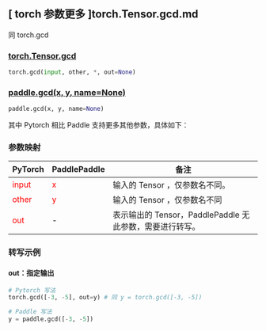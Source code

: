## [ torch 参数更多 ]torch.Tensor.gcd.md

同 torch.gcd

### [torch.Tensor.gcd](https://pytorch.org/docs/1.13/generated/torch.Tensor.gcd.html?highlight=torch+tensor+gcd#torch.Tensor.gcd)

```python
torch.gcd(input, other, *, out=None)
```

### [paddle.gcd(x, y, name=None)](https://www.paddlepaddle.org.cn/documentation/docs/zh/api/paddle/gcd_cn.html)

```python
paddle.gcd(x, y, name=None)
```

其中 Pytorch 相比 Paddle 支持更多其他参数，具体如下：

### 参数映射
| PyTorch                          | PaddlePaddle                 | 备注                                                   |
|----------------------------------|------------------------------| ------------------------------------------------------ |
| <font color='red'> input </font> | <font color='red'> x </font> | 输入的 Tensor ，仅参数名不同。                                     |
| <font color='red'> other </font> | <font color='red'> y </font> | 输入的 Tensor ，仅参数名不同
| <font color='red'> out </font>   | -                            | 表示输出的 Tensor，PaddlePaddle 无此参数，需要进行转写。              |

### 转写示例

#### out：指定输出
```python
# Pytorch 写法
torch.gcd([-3, -5], out=y) # 同 y = torch.gcd([-3, -5])

# Paddle 写法
y = paddle.gcd([-3, -5])
```
